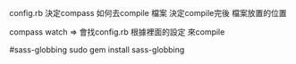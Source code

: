 config.rb 決定compass 如何去compile 檔案
決定compile完後 檔案放置的位置

compass watch  => 會找config.rb 根據裡面的設定 來compile



#sass-globbing
sudo gem install sass-globbing
